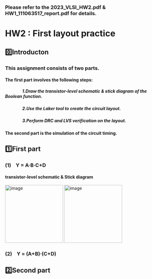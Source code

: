 ### Please refer to the 2023_VLSI_HW2.pdf & HW1_111063517_report.pdf for details.

# **HW2 : First layout practice**  

## 0️⃣Introducton

  ### This assignment consists of two parts.

#### The first part involves the following steps:

  ##### &nbsp;&nbsp;&nbsp;&nbsp;&nbsp;&nbsp;&nbsp;&nbsp;&nbsp;&nbsp;&nbsp;&nbsp;&nbsp;&nbsp;&nbsp;&nbsp;   1.Draw the transistor-level schematic & stick diagram of the Boolean function.
  ##### &nbsp;&nbsp;&nbsp;&nbsp;&nbsp;&nbsp;&nbsp;&nbsp;&nbsp;&nbsp;&nbsp;&nbsp;&nbsp;&nbsp;&nbsp;&nbsp;   2.Use the Laker tool to create the circuit layout.
  ##### &nbsp;&nbsp;&nbsp;&nbsp;&nbsp;&nbsp;&nbsp;&nbsp;&nbsp;&nbsp;&nbsp;&nbsp;&nbsp;&nbsp;&nbsp;&nbsp;   3.Perform DRC and LVS verification on the layout.

#### The second part is the simulation of the circuit timing.

## 1️⃣First part
  ### (1) &nbsp;&nbsp; Y = A·B·C+D
  #### transistor-level schematic  & Stick diagram
  <img src="https://github.com/user-attachments/assets/d2c2147b-59d5-4ce7-9564-63f2aaab6e1c" alt="image" width="190" height="190"> <img src="https://github.com/user-attachments/assets/2873326a-406e-45cd-ab6a-c2ff60709dcb" alt="image" width="190" height="190">


  ### (2) &nbsp;&nbsp; Y = (A+B)·(C+D) 


## 2️⃣Second part
